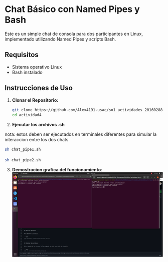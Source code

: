 # Chat Básico con Named Pipes y Bash

Este es un simple chat de consola para dos participantes en Linux, implementado utilizando Named Pipes y scripts Bash.

## Requisitos

- Sistema operativo Linux
- Bash instalado

## Instrucciones de Uso

1. **Clonar el Repositorio:**
   ```bash
   git clone https://github.com/Alex4191-usac/so1_actividades_201602880/tree/main
   cd actividad4
   ```

2. **Ejecutar los archivos .sh**

nota: estos deben ser ejecutados en terminales diferentes para simular la interaccion entre los dos chats

```bash
sh chat_pipe1.sh

sh chat_pipe2.sh

```

3. **Demostracion grafica del funcionamiento**:
![Captura Funcionamiento](https://github.com/Alex4191-usac/so1_actividades_201602880/blob/actividad4/actividad4/assets/screen_chat.png)



